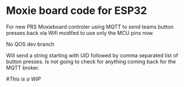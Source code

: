 # Moxie board code for ESP32

For new PRS Moxieboard controler using MQTT to send teams button presses back via Wifi
modifed to use only the MCU pins now.

No QOS dev branch

Will send a string starting with UID followed by comma separated list of button presses.  Is not going to check for anything coming back for the MQTT broker.

 #*This is a WIP*
